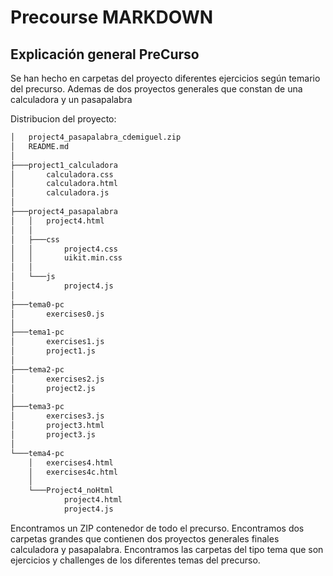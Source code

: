 # Precourse MARKDOWN

## Explicación general PreCurso
Se han hecho en carpetas del proyecto diferentes ejercicios según temario del precurso.
Ademas de dos proyectos generales que constan de una calculadora y un pasapalabra

Distribucion del proyecto:
```sh
│   project4_pasapalabra_cdemiguel.zip
│   README.md
│
├───project1_calculadora
│       calculadora.css
│       calculadora.html
│       calculadora.js
│
├───project4_pasapalabra
│   │   project4.html
│   │
│   ├───css
│   │       project4.css
│   │       uikit.min.css
│   │
│   └───js
│           project4.js
│
├───tema0-pc
│       exercises0.js
│
├───tema1-pc
│       exercises1.js
│       project1.js
│
├───tema2-pc
│       exercises2.js
│       project2.js
│
├───tema3-pc
│       exercises3.js
│       project3.html
│       project3.js
│
└───tema4-pc
    │   exercises4.html
    │   exercises4c.html
    │
    └───Project4_noHtml
            project4.html
            project4.js
```
Encontramos un ZIP contenedor de todo el precurso.
Encontramos dos carpetas grandes que contienen dos proyectos generales finales calculadora y pasapalabra.
Encontramos las carpetas del tipo tema que son ejercicios y challenges de los diferentes temas del precurso.